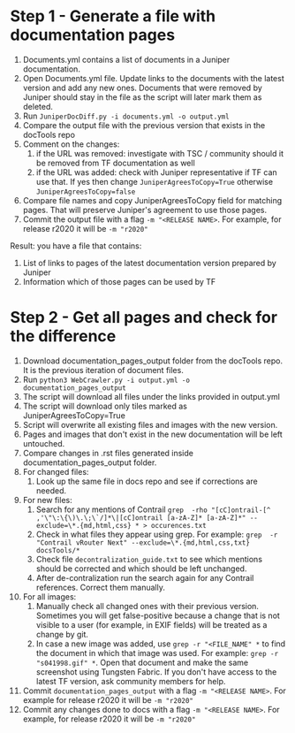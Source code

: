 # Step 1 - Generate a file with documentation pages
1. Documents.yml contains a list of documents in a Juniper documentation. 
1. Open Documents.yml file. Update links to the documents with the latest version and add any new ones. Documents that were removed by Juniper should stay in the file as the script will later mark them as deleted.
1. Run ```JuniperDocDiff.py -i documents.yml -o output.yml``` 
1. Compare the output file with the previous version that exists in the docTools repo 
1. Comment on the changes:
   1. if the URL was removed: investigate with TSC / community should it be removed from TF documentation as well
   1. if the URL was added: check with Juniper representative if TF can use that. If yes then change ``JuniperAgreesToCopy=True`` otherwise `JuniperAgreesToCopy=false`
1. Compare file names and copy JuniperAgreesToCopy field for matching pages. That will preserve Juniper's agreement to use those pages.
1. Commit the output file with a flag ```-m "<RELEASE NAME>```. For example, for release r2020 it will be ```-m "r2020"```

Result: you have a file that contains:
1. List of links to pages of the latest documentation version prepared by Juniper
1. Information which of those pages can be used by TF

# Step 2 - Get all pages and check for the difference
1. Download documentation_pages_output folder from the docTools repo. It is the previous iteration of document files.
1. Run ```python3 WebCrawler.py -i output.yml -o documentation_pages_output``` 
1. The script will download all files under the links provided in output.yml
1. The script will download only tiles marked as JuniperAgreesToCopy=True
1. Script will overwrite all existing files and images with the new version. 
1. Pages and images that don't exist in the new documentation will be left untouched.
1. Compare changes in .rst files generated inside documentation_pages_output folder. 
1. For changed files:
   1. Look up the same file in docs repo and see if corrections are needed.
1. For new files:
   1. Search for any mentions of Contrail ```grep  -rho "[cC]ontrail-[^ ,'\"\:\{\)\.\;\`/]*\|[cC]ontrail [a-zA-Z]* [a-zA-Z]*" --exclude=\*.{md,html,css} * > occurences.txt```
   1. Check in what files they appear using grep. For example: ```grep  -r "Contrail vRouter Next" --exclude=\*.{md,html,css,txt} docsTools/*```
   1. Check file ```decontralization_guide.txt``` to see which mentions should be corrected and which should be left unchanged.
   1. After de-contralization run the search again for any Contrail references. Correct them manually.
1. For all images:
   1. Manually check all changed ones with their previous version. Sometimes you will get false-positive because a change that is not visible to a user (for example, in EXIF fields) will be treated as a change by git.
   1. In case a new image was added, use ```grep -r "<FILE_NAME" *``` to find the document in which that image was used. For example: ```grep -r "s041998.gif" *```. Open that document and make the same screenshot using Tungsten Fabric. If you don't have access to the latest TF version, ask community members for help.
1. Commit ```documentation_pages_output``` with a flag ```-m "<RELEASE NAME>```. For example for release r2020 it will be ```-m "r2020"```
1. Commit any changes done to docs with a flag ```-m "<RELEASE NAME>```. For example, for release r2020 it will be ```-m "r2020"```

